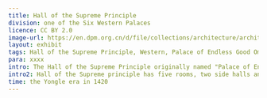 ```yaml
---
title: Hall of the Supreme Principle
division: one of the Six Western Palaces
licence: CC BY 2.0
image-url: https://en.dpm.org.cn/d/file/collections/architecture/architecture/2020-04-13/9c9375ac8873e6ef395bfd0d59a8f634.jpg
layout: exhibit
tags: Hall of the Supreme Principle, Western, Palace of Endless Good Omens, Palace of Eternal Spring, Suzhou-style paintings, golden dragons and phoenixes
para: xxxx
intro: The Hall of the Supreme Principle originally named "Palace of Endless Good Omens" by Jiajing Emperor in 1535. The palace was renamed as "Hall of Supreme Principle" in 1741. In the late Qing dynasty, it was renovated and united with the Palace of Eternal Spring as a large compound.
intro2: Hall of the Supreme principle has five rooms, two side halls and rear hall. The Qixiang gate are equipped with wooden screen believed to protect the house from mischievous spirits. The main hall has gabled roof covered with yellow glazed tiles like most palaces in Forbidden City . The beams are decorated with Suzhou-style paintings, golden dragons and phoenixes. The walls are intricately decorated with medallions of phoenixes sitting on the mountain, untypically for other palaces.
time: the Yongle era in 1420
---
```


